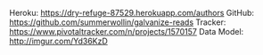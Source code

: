 Heroku: https://dry-refuge-87529.herokuapp.com/authors
GitHub: https://github.com/summerwollin/galvanize-reads
Tracker: https://www.pivotaltracker.com/n/projects/1570157
Data Model: http://imgur.com/Yd36KzD
